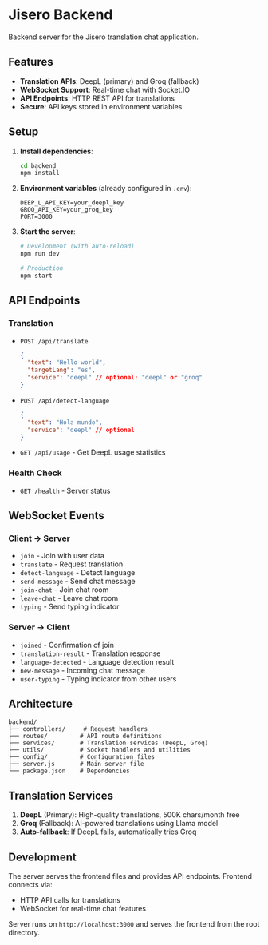# Jisero Backend

Backend server for the Jisero translation chat application.

## Features

- **Translation APIs**: DeepL (primary) and Groq (fallback)
- **WebSocket Support**: Real-time chat with Socket.IO
- **API Endpoints**: HTTP REST API for translations
- **Secure**: API keys stored in environment variables

## Setup

1. **Install dependencies**:
   ```bash
   cd backend
   npm install
   ```

2. **Environment variables** (already configured in `.env`):
   ```
   DEEP_L_API_KEY=your_deepl_key
   GROQ_API_KEY=your_groq_key
   PORT=3000
   ```

3. **Start the server**:
   ```bash
   # Development (with auto-reload)
   npm run dev
   
   # Production
   npm start
   ```

## API Endpoints

### Translation
- `POST /api/translate`
  ```json
  {
    "text": "Hello world",
    "targetLang": "es",
    "service": "deepl" // optional: "deepl" or "groq"
  }
  ```

- `POST /api/detect-language`
  ```json
  {
    "text": "Hola mundo",
    "service": "deepl" // optional
  }
  ```

- `GET /api/usage` - Get DeepL usage statistics

### Health Check
- `GET /health` - Server status

## WebSocket Events

### Client → Server
- `join` - Join with user data
- `translate` - Request translation
- `detect-language` - Detect language
- `send-message` - Send chat message
- `join-chat` - Join chat room
- `leave-chat` - Leave chat room
- `typing` - Send typing indicator

### Server → Client
- `joined` - Confirmation of join
- `translation-result` - Translation response
- `language-detected` - Language detection result
- `new-message` - Incoming chat message
- `user-typing` - Typing indicator from other users

## Architecture

```
backend/
├── controllers/     # Request handlers
├── routes/         # API route definitions
├── services/       # Translation services (DeepL, Groq)
├── utils/          # Socket handlers and utilities
├── config/         # Configuration files
├── server.js       # Main server file
└── package.json    # Dependencies
```

## Translation Services

1. **DeepL** (Primary): High-quality translations, 500K chars/month free
2. **Groq** (Fallback): AI-powered translations using Llama model
3. **Auto-fallback**: If DeepL fails, automatically tries Groq

## Development

The server serves the frontend files and provides API endpoints. Frontend connects via:
- HTTP API calls for translations
- WebSocket for real-time chat features

Server runs on `http://localhost:3000` and serves the frontend from the root directory.
